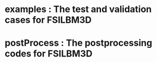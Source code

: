 # examples : The test and validation cases for FSILBM3D
# postProcess : The postprocessing codes for FSILBM3D